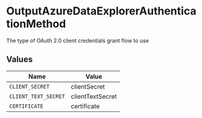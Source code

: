 # OutputAzureDataExplorerAuthenticationMethod

The type of OAuth 2.0 client credentials grant flow to use


## Values

| Name                 | Value                |
| -------------------- | -------------------- |
| `CLIENT_SECRET`      | clientSecret         |
| `CLIENT_TEXT_SECRET` | clientTextSecret     |
| `CERTIFICATE`        | certificate          |